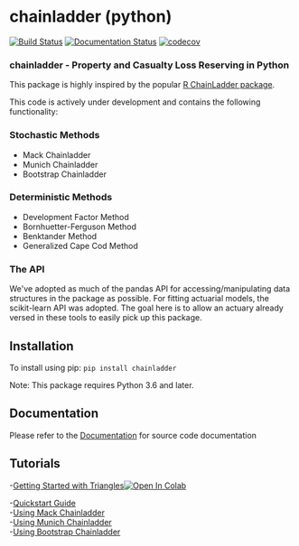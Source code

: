 # chainladder (python)
[![Build Status](https://travis-ci.org/jbogaardt/chainladder-python.svg?branch=master)](https://travis-ci.org/jbogaardt/chainladder-python)
[![Documentation Status](https://readthedocs.org/projects/chainladder-python/badge/?version=latest)](http://chainladder-python.readthedocs.io/en/latest/?badge=latest)
[![codecov](https://codecov.io/gh/jbogaardt/chainladder-python/branch/master/graph/badge.svg)](https://codecov.io/gh/jbogaardt/chainladder-python)

### chainladder - Property and Casualty Loss Reserving in Python
This package is highly inspired by the popular [R ChainLadder package](https://github.com/mages/ChainLadder).

This code is actively under development and contains the following functionality:

### Stochastic Methods
  - Mack Chainladder
  - Munich Chainladder
  - Bootstrap Chainladder
### Deterministic Methods
  - Development Factor Method
  - Bornhuetter-Ferguson Method
  - Benktander Method
  - Generalized Cape Cod Method


### The API
We've adopted as much of the pandas API for accessing/manipulating data structures
in the package as possible.  For fitting actuarial models, the scikit-learn API
was adopted.  The goal here is to allow an actuary already versed in these tools
to easily pick up this package.


## Installation
To install using pip:
`pip install chainladder`

Note: This package requires Python 3.6 and later.


## Documentation
Please refer to the [Documentation](http://chainladder-python.readthedocs.io/) for source code documentation

## Tutorials
-[Getting Started with Triangles](https://github.com/jbogaardt/chainladder-python/blob/triangle_rewrite/notebooks/triangle_demo.ipynb)[![Open In Colab](https://colab.research.google.com/assets/colab-badge.svg)](https://colab.research.google.com/github/jbogaardt/chainladder-python/blob/triangle_rewrite/notebooks/triangle_demo.ipynb#scrollTo=JTvUhh3GBxrf)

 -[Quickstart Guide](http://chainladder-python.readthedocs.io/en/master/quickstart.html)  
 -[Using Mack Chainladder](http://chainladder-python.readthedocs.io/en/master/MackExample.html)  
 -[Using Munich Chainladder](http://chainladder-python.readthedocs.io/en/master/MunichExample.html)  
 -[Using Bootstrap Chainladder](http://chainladder-python.readthedocs.io/en/master/BootstrapExample.html)
